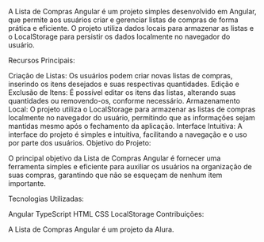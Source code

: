 A Lista de Compras Angular é um projeto simples desenvolvido em Angular, que permite aos usuários criar e gerenciar listas de compras de forma prática e eficiente. O projeto utiliza dados locais para armazenar as listas e o LocalStorage para persistir os dados localmente no navegador do usuário.

Recursos Principais:

Criação de Listas: Os usuários podem criar novas listas de compras, inserindo os itens desejados e suas respectivas quantidades.
Edição e Exclusão de Itens: É possível editar os itens das listas, alterando suas quantidades ou removendo-os, conforme necessário.
Armazenamento Local: O projeto utiliza o LocalStorage para armazenar as listas de compras localmente no navegador do usuário, permitindo que as informações sejam mantidas mesmo após o fechamento da aplicação.
Interface Intuitiva: A interface do projeto é simples e intuitiva, facilitando a navegação e o uso por parte dos usuários.
Objetivo do Projeto:

O principal objetivo da Lista de Compras Angular é fornecer uma ferramenta simples e eficiente para auxiliar os usuários na organização de suas compras, garantindo que não se esqueçam de nenhum item importante.

Tecnologias Utilizadas:

Angular
TypeScript
HTML
CSS
LocalStorage
Contribuições:

A Lista de Compras Angular é um projeto da Alura.
